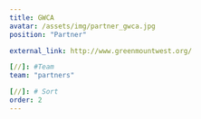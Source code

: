 ```yaml
---
title: GWCA
avatar: /assets/img/partner_gwca.jpg
position: "Partner"

external_link: http://www.greenmountwest.org/

[//]: #Team
team: "partners"

[//]: # Sort
order: 2
---
```

